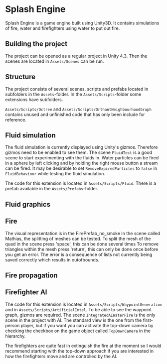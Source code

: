 # Splash Engine

Splash Engine is a game engine built using Unity3D. It contains simulations of fire, water and firefighters using water to put out fire.

## Building the project

The project can be opened as a regular project in Unity 4.3. Then the scenes are located in `Assets/Scenes` can be run.

## Structure

The project consists of several scenes, scripts and prefabs located in subfolders in the `Assets`-folder. In the `Assets/Scripts`-folder some extensions have subfolders.

`Assets/Scripts/Octree` and `Assets/Scripts/OrthantNeighbourhoodGraph` contains unused and unfinished code that has only been include for reference.

## Fluid simulation

The fluid simulation is currently displayed using Unity's gizmos. Therefore gizmos need to be enabled to see them. The scene `FluidTest` is a good scene to start experimenting with the fluids in. Water particles can be fired in a sphere by left clicking and by holding the right mouse button a stream can be fired. It may be desirable to set `RemoveExpiredParticles` to `false` in `FluidBehaviour` while testing the fluid simulation. 

The code for this extension is located in `Assets/Scripts/Fluid`. There is a prefab available in the `Assets/Prefabs`-folder.

## Fluid graphics

## Fire
The visual representation is in the FirePrefab_no_smoke
In the scene called Mathias, the splitting of meshes can be tested.
To split the mesh of the quad in the scene press 'space', this can be done several times
To remove triangles within the mesh press 'return', this can only be done once before you get an error.
The error is a consequence of lists not currently being saved correctly which results in outofbounds.

## Fire propagation

## Firefighter AI

The code for this extension is located in `Assets/Scripts/WaypointGeneration` and in `Assets/Scripts/ArtificialIntel`. To be able to see the waypoint graph, gizmos are required. The scene `IntegratedAIWaterFire` is the only scene in the project with AI. The standard view is the one from the first-person player, but if you want you can activate the top-down camera by checking the checkbox on the game object called `TopDownCamera` in the hierarchy.

The firefighters are quite fast in extinguish the fire at the moment so I would recommend starting with the top-down approach if you are interested in how the firefighters move and are controlled by the AI.
